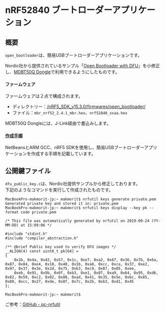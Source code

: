 # nRF52840 ブートローダーアプリケーション

## 概要

`open_bootloader`は、簡易USBブートローダーアプリケーションです。

Nordic社から提供されているサンプル「[Open Bootloader with DFU](https://infocenter.nordicsemi.com/topic/com.nordic.infocenter.sdk5.v15.2.0/ble_sdk_app_open_bootloader.html)」を小修正し、[MDBT50Q Dongle](../../../FIDO2Device/MDBT50Q_Dongle/README.md)で利用できるようにしたものです。

#### ファームウェア

ファームウェアは２点で構成されます。

- ディレクトリー：[/nRF5_SDK_v15.3.0/firmwares/open_bootloader/](../../../nRF5_SDK_v15.3.0/firmwares/open_bootloader/)
- ファイル：`mbr_nrf52_2.4.1_mbr.hex`、`nrf52840_xxaa.hex`

MDBT50Q Dongleには、J-Link経由で書込みします。

#### [作成手順](NETBEANSPROJ.md)

NetBeansとARM GCC、nRF5 SDKを使用し、簡易USBブートローダーアプリケーションを作成する手順を記載しています。

## 公開鍵ファイル

`dfu_public_key.c`は、Nordic社提供サンプルから修正しております。<br>
下記のようなコマンドを実行して作成されたものです。

```
MacBookPro-makmorit-jp:~ makmorit$ nrfutil keys generate private.pem
Generated private key and stored it in: private.pem
MacBookPro-makmorit-jp:~ makmorit$ nrfutil keys display --key pk --format code private.pem

/* This file was automatically generated by nrfutil on 2019-09-24 (YY-MM-DD) at 15:09:06 */

#include "stdint.h"
#include "compiler_abstraction.h"

/** @brief Public key used to verify DFU images */
__ALIGN(4) const uint8_t pk[64] =
{
    0x1b, 0x4a, 0x42, 0x57, 0x1c, 0xe7, 0xa2, 0x67, 0x36, 0x7b, 0x6a, 0x87, 0x84, 0xe4, 0x10, 0x40, 0x1b, 0xa8, 0xcc, 0xca, 0x37, 0xe2, 0x97, 0x37, 0x3e, 0x2d, 0x75, 0xb3, 0xc9, 0x87, 0x05, 0xee,
    0xeb, 0x91, 0x9b, 0x0f, 0xb3, 0xe1, 0x07, 0xa9, 0x64, 0x95, 0xd6, 0x82, 0x59, 0xc2, 0x02, 0x80, 0xad, 0x41, 0x35, 0x5e, 0xbc, 0x85, 0x80, 0xcc, 0x27, 0xde, 0x8f, 0x7c, 0x2b, 0xb3, 0xd1, 0x45
};

MacBookPro-makmorit-jp:~ makmorit$
```

ご参考：[GitHub - pc-nrfutil](https://github.com/NordicSemiconductor/pc-nrfutil/blob/master/README.md)
